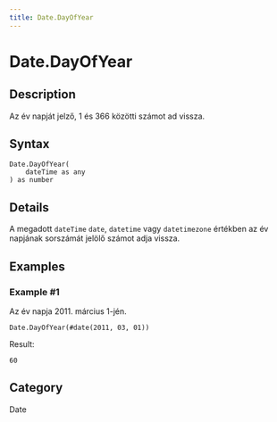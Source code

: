 ```yaml
---
title: Date.DayOfYear
---
```


# Date.DayOfYear


## Description

Az év napját jelző, 1 és 366 közötti számot ad vissza.


## Syntax

```powerquery
Date.DayOfYear(
    dateTime as any
) as number
```


## Details

A megadott <code>dateTime</code> <code>date</code>, <code>datetime</code> vagy <code>datetimezone</code> értékben az év napjának sorszámát jelölő számot adja vissza.


## Examples

### Example #1 
Az év napja 2011. március 1-jén.
```powerquery
Date.DayOfYear(#date(2011, 03, 01))
```

Result: 
```powerquery
60
```




## Category
Date
